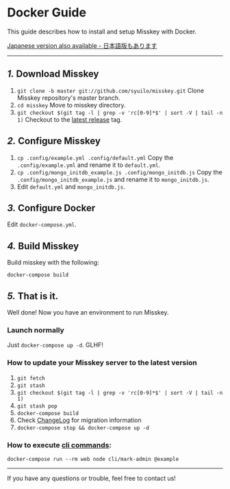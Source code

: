 Docker Guide
================================================================

This guide describes how to install and setup Misskey with Docker.

[Japanese version also available - 日本語版もあります](./docker.ja.md)

----------------------------------------------------------------

*1.* Download Misskey
----------------------------------------------------------------
1. `git clone -b master git://github.com/syuilo/misskey.git` Clone Misskey repository's master branch.
2. `cd misskey` Move to misskey directory.
3. `git checkout $(git tag -l | grep -v 'rc[0-9]*$' | sort -V | tail -n 1)` Checkout to the [latest release](https://github.com/syuilo/misskey/releases/latest) tag.

*2.* Configure Misskey
----------------------------------------------------------------
1. `cp .config/example.yml .config/default.yml` Copy the `.config/example.yml` and rename it to `default.yml`.
2. `cp .config/mongo_initdb_example.js .config/mongo_initdb.js` Copy the `.config/mongo_initdb_example.js` and rename it to `mongo_initdb.js`.
2. Edit `default.yml` and `mongo_initdb.js`.

*3.* Configure Docker
----------------------------------------------------------------
Edit `docker-compose.yml`.

*4.* Build Misskey
----------------------------------------------------------------
Build misskey with the following:

`docker-compose build`

*5.* That is it.
----------------------------------------------------------------
Well done! Now you have an environment to run Misskey.

### Launch normally
Just `docker-compose up -d`. GLHF!

### How to update your Misskey server to the latest version
1. `git fetch`
2. `git stash`
3. `git checkout $(git tag -l | grep -v 'rc[0-9]*$' | sort -V | tail -n 1)`
4. `git stash pop`
5. `docker-compose build`
6. Check [ChangeLog](../CHANGELOG.md) for migration information
7. `docker-compose stop && docker-compose up -d`

### How to execute [cli commands](manage.en.md):
`docker-compose run --rm web node cli/mark-admin @example`

----------------------------------------------------------------

If you have any questions or trouble, feel free to contact us!
